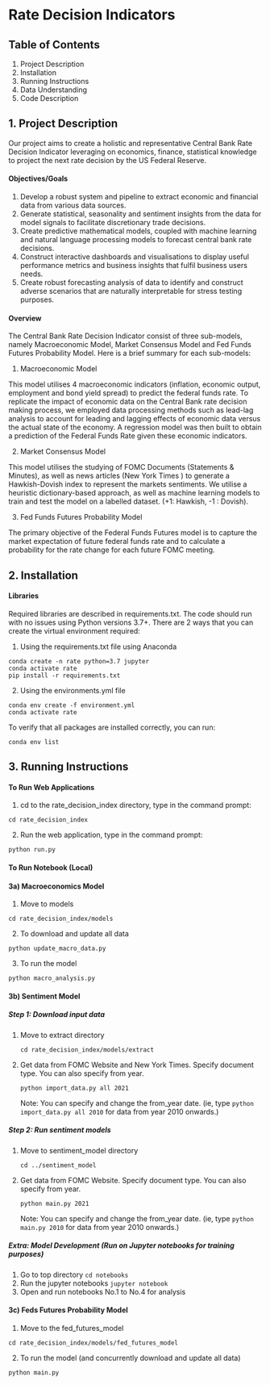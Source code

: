 # Rate Decision Indicators

## Table of Contents
1. Project Description
2. Installation
3. Running Instructions
4. Data Understanding
5. Code Description

## 1. Project Description
Our project aims to create a holistic and representative Central Bank Rate Decision Indicator leveraging on economics, finance, statistical
 knowledge to project the next rate decision by the US Federal Reserve.
#### Objectives/Goals
1. Develop a robust system and pipeline to extract economic and financial data from various data sources.
2. Generate statistical, seasonality and sentiment insights from the data for model signals to
facilitate discretionary trade decisions.
3. Create predictive mathematical models, coupled with machine learning and natural
language processing models to forecast central bank rate decisions.
4. Construct interactive dashboards and visualisations to display useful performance metrics
and business insights that fulfil business users needs.
5. Create robust forecasting analysis of data to identify and construct adverse scenarios that
are naturally interpretable for stress testing purposes.
#### Overview
The Central Bank Rate Decision Indicator consist of three sub-models, namely Macroeconomic Model, Market Consensus
 Model and Fed Funds Futures Probability Model. Here is a brief summary for each sub-models:
 1. Macroeconomic Model
 
This model utilises 4 macroeconomic indicators (inflation, economic output, employment and bond yield spread) to predict the federal funds rate. To replicate the impact of economic data on the Central Bank rate decision making process, we employed data processing methods such as lead-lag analysis to account for leading and lagging effects of economic data versus the actual state of the economy. A regression model was then built to obtain a prediction of the Federal Funds Rate given these economic indicators. 

 
 2. Market Consensus Model
 
 This model utilises the studying of FOMC Documents (Statements & Minutes), as well as news articles (New York Times
 ) to generate a Hawkish-Dovish index to represent the markets sentiments. We utilise a heuristic dictionary-based
  approach, as well as machine learning models to train and test the model on a labelled dataset. (+1: Hawkish, -1
  : Dovish).
 

 3. Fed Funds Futures Probability Model
 
The primary objective of the Federal Funds Futures model is to capture the market expectation of future federal funds rate and to calculate a probability for the rate change for each future FOMC meeting.

## 2. Installation
#### Libraries
Required libraries are described in requirements.txt. The code should run with no issues using Python versions 3.7+.
There are 2 ways that you can create the virtual environment required:

1. Using the requirements.txt file using Anaconda
```
conda create -n rate python=3.7 jupyter
conda activate rate
pip install -r requirements.txt
```

2. Using the environments.yml file
```
conda env create -f environment.yml
conda activate rate
```

To verify that all packages are installed correctly, you can run: 
```
conda env list
```

## 3. Running Instructions
#### To Run Web Applications
1. cd to the rate_decision_index directory, type in the command prompt:
```
cd rate_decision_index
```

2. Run the web application, type in the command prompt:
```
python run.py
```

#### To Run Notebook (Local)
#### 3a) Macroeconomics Model

1. Move to models
```
cd rate_decision_index/models
```
2. To download and update all data
```
python update_macro_data.py
```

3. To run the model
```
python macro_analysis.py
```

#### 3b) Sentiment Model
##### Step 1: Download input data
1. Move to extract directory
   ```
   cd rate_decision_index/models/extract
   ```
2. Get data from FOMC Website and New York Times. Specify document type. You can also specify from year.
   ```
   python import_data.py all 2021
   ```
    Note: You can specify and change the from_year date. (ie, type `python import_data.py all 2010` for data from
    year 2010 onwards.)
##### Step 2: Run sentiment models
1. Move to sentiment_model directory
   ```
   cd ../sentiment_model
   ```
2. Get data from FOMC Website. Specify document type. You can also specify from year.
   ```
   python main.py 2021
   ```
   Note: You can specify and change the from_year date. (ie, type `python main.py 2010` for data from
   year 2010 onwards.)
##### Extra: Model Development (Run on Jupyter notebooks for training purposes)
1. Go to top directory
   `cd notebooks`
2. Run the jupyter notebooks 
   `jupyter notebook`
3. Open and run notebooks No.1 to No.4 for analysis

#### 3c) Feds Futures Probability Model
 
1. Move to the fed_futures_model
```
cd rate_decision_index/models/fed_futures_model
```

2. To run the model (and concurrently download and update all data)
```
python main.py
```
